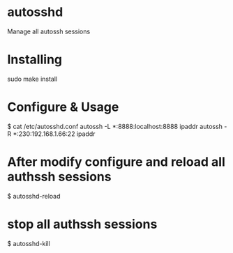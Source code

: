 autosshd
========

Manage all autossh sessions

Installing
====

  sudo make install

Configure & Usage
====
  
  $ cat /etc/autosshd.conf
  autossh -L *:8888:localhost:8888 ipaddr
  autossh -R *:230:192.168.1.66:22 ipaddr
  
  # After modify configure and reload all authssh sessions
  $ autosshd-reload

  # stop all authssh sessions
  $ autosshd-kill


